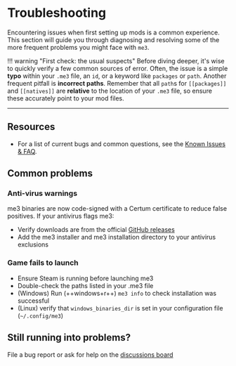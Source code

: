 # Troubleshooting

Encountering issues when first setting up mods is a common experience. This section will guide you through diagnosing and resolving some of the more frequent problems you might face with `me3`.

!!! warning "First check: the usual suspects"
    Before diving deeper, it's wise to quickly verify a few common sources of error. Often, the issue is a simple **typo** within your `.me3` file, an `id`, or a keyword like `packages` or `path`. Another frequent pitfall is **incorrect paths**. Remember that all `path`s for `[[packages]]` and `[[natives]]` are **relative** to the location of your `.me3` file, so ensure these accurately point to your mod files.

---

## Resources

- For a list of current bugs and common questions, see the [Known Issues & FAQ](./faq.md#known-issues).

## Common problems

### Anti-virus warnings

me3 binaries are now code-signed with a Certum certificate to reduce false positives. If your antivirus flags me3:

- Verify downloads are from the official [GitHub releases](https://github.com/garyttierney/me3/releases)
- Add the me3 installer and me3 installation directory to your antivirus exclusions

### Game fails to launch

- Ensure Steam is running before launching me3
- Double-check the paths listed in your .me3 file
- (Windows) Run (++windows+r++) `me3 info` to check installation was successful
- (Linux) verify that `windows_binaries_dir` is set in your configuration file (`~/.config/me3`)

## Still running into problems?

File a bug report or ask for help on the [discussions board](https://github.com/garyttierney/me3/discussions/)
